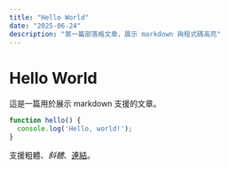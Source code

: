 ```yaml
---
title: "Hello World"
date: "2025-06-24"
description: "第一篇部落格文章，展示 markdown 與程式碼高亮"
---
```


# Hello World

這是一篇用於展示 markdown 支援的文章。

```js
function hello() {
  console.log('Hello, world!');
}
```

支援粗體、*斜體*、[連結](https://nextjs.org)。

